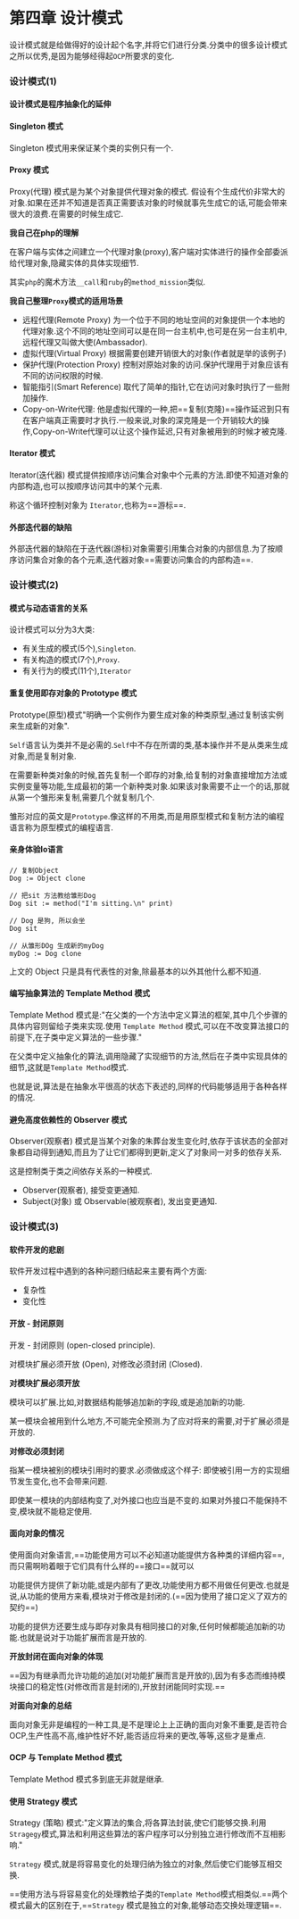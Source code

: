 # 第四章 设计模式

设计模式就是给做得好的设计起个名字,并将它们进行分类.分类中的很多设计模式之所以优秀,是因为能够经得起`OCP`所要求的变化.

### 设计模式(1)

#### 设计模式是程序抽象化的延伸

#### Singleton 模式

Singleton 模式用来保证某个类的实例只有一个.

#### Proxy 模式

Proxy(代理) 模式是为某个对象提供代理对象的模式. 假设有个生成代价非常大的对象.如果在还并不知道是否真正需要该对象的时候就事先生成它的话,可能会带来很大的浪费.在需要的时候生成它.

**我自己在php的理解**

在客户端与实体之间建立一个代理对象(proxy),客户端对实体进行的操作全部委派给代理对象,隐藏实体的具体实现细节.

其实`php`的魔术方法`__call`和`ruby`的`method_mission`类似.

**我自己整理`Proxy`模式的适用场景**

* 远程代理(Remote Proxy) 为一个位于不同的地址空间的对象提供一个本地的代理对象.这个不同的地址空间可以是在同一台主机中,也可是在另一台主机中,远程代理又叫做大使(Ambassador).
* 虚拟代理(Virtual Proxy) 根据需要创建开销很大的对象(作者就是举的该例子)
* 保护代理(Protection Proxy) 控制对原始对象的访问.保护代理用于对象应该有不同的访问权限的时候.
* 智能指引(Smart Reference) 取代了简单的指针,它在访问对象时执行了一些附加操作.
* Copy-on-Write代理: 他是虚拟代理的一种,把==复制(克隆)==操作延迟到只有在客户端真正需要时才执行.一般来说,对象的深克隆是一个开销较大的操作,Copy-on-Write代理可以让这个操作延迟,只有对象被用到的时候才被克隆.

#### Iterator 模式

Iterator(迭代器) 模式提供按顺序访问集合对象中个元素的方法.即使不知道对象的内部构造,也可以按顺序访问其中的某个元素.

称这个循环控制对象为 `Iterator`,也称为==游标==.

#### 外部迭代器的缺陷

外部迭代器的缺陷在于迭代器(游标)对象需要引用集合对象的内部信息.为了按顺序访问集合对象的各个元素,迭代器对象==需要访问集合的内部构造==.

### 设计模式(2)

#### 模式与动态语言的关系

设计模式可以分为3大类:

* 有关生成的模式(5个),`Singleton`.
* 有关构造的模式(7个),`Proxy`.
* 有关行为的模式(11个),`Iterator`

#### 重复使用即存对象的 Prototype 模式

Prototype(原型)模式"明确一个实例作为要生成对象的种类原型,通过复制该实例来生成新的对象".

`Self`语言认为类并不是必需的.`Self`中不存在所谓的类,基本操作并不是从类来生成对象,而是复制对象.

在需要新种类对象的时候,首先复制一个即存的对象,给复制的对象直接增加方法或实例变量等功能,生成最初的第一个新种类对象.如果该对象需要不止一个的话,那就从第一个雏形来复制,需要几个就复制几个.

雏形对应的英文是`Prototype`.像这样的不用类,而是用原型模式和复制方法的编程语言称为原型模式的编程语言.

#### 亲身体验Io语言

```Io
// 复制Object 
Dog := Object clone

// 把sit 方法教给雏形Dog 
Dog sit := method("I'm sitting.\n" print)

// Dog 是狗, 所以会坐
Dog sit

// 从雏形DOg 生成新的myDog
myDog := Dog clone
```

上文的 Object 只是具有代表性的对象,除最基本的以外其他什么都不知道.

#### 编写抽象算法的 Template Method 模式

Template Method 模式是:"在父类的一个方法中定义算法的框架,其中几个步骤的具体内容则留给子类来实现.使用 `Template Method` 模式,可以在不改变算法接口的前提下,在子类中定义算法的一些步骤."


在父类中定义抽象化的算法,调用隐藏了实现细节的方法,然后在子类中实现具体的细节,这就是`Template Method`模式.

也就是说,算法是在抽象水平很高的状态下表述的,同样的代码能够适用于各种各样的情况.

#### 避免高度依赖性的 Observer 模式

Observer(观察者) 模式是当某个对象的朱葬台发生变化时,依存于该状态的全部对象都自动得到通知,而且为了让它们都得到更新,定义了对象间一对多的依存关系.

这是控制类于类之间依存关系的一种模式.

* Observer(观察者), 接受变更通知.
* Subject(对象) 或 Observable(被观察者), 发出变更通知.

### 设计模式(3)

#### 软件开发的悲剧

软件开发过程中遇到的各种问题归结起来主要有两个方面:

* 复杂性
* 变化性

#### 开放 - 封闭原则

开发 - 封闭原则 (open-closed principle).

对模块扩展必须开放 (Open), 对修改必须封闭 (Closed).

**对模块扩展必须开放**

模块可以扩展.比如,对数据结构能够追加新的字段,或是追加新的功能.

某一模块会被用到什么地方,不可能完全预测.为了应对将来的需要,对于扩展必须是开放的.

**对修改必须封闭**

指某一模块被别的模块引用时的要求.必须做成这个样子: 即使被引用一方的实现细节发生变化,也不会带来问题.

即使某一模块的内部结构变了,对外接口也应当是不变的.如果对外接口不能保持不变,模块就不能稳定使用.

#### 面向对象的情况

使用面向对象语言,==功能使用方可以不必知道功能提供方各种类的详细内容==,而只需啊哟着眼于它们具有什么样的==接口==就可以

功能提供方提供了新功能,或是内部有了更改,功能使用方都不用做任何更改.也就是说,从功能的使用方来看,模块对于修改是封闭的.(==因为使用了接口定义了双方的契约==)

功能的提供方还要生成与即存对象具有相同接口的对象,任何时候都能追加新的功能.也就是说对于功能扩展而言是开放的.

**开放封闭在面向对象的体现**

==因为有继承而允许功能的追加(对功能扩展而言是开放的),因为有多态而维持模块接口的稳定性(对修改而言是封闭的),开放封闭能同时实现.==

**对面向对象的总结**

面向对象无非是编程的一种工具,是不是理论上上正确的面向对象不重要,是否符合OCP,生产性高不高,维护性好不好,能否适应将来的更改,等等,这些才是重点.

#### OCP 与 Template Method 模式

Template Method 模式多到底无非就是继承.

#### 使用 Strategy 模式

Strategy (策略) 模式:"定义算法的集合,将各算法封装,使它们能够交换.利用`Stragegy`模式,算法和利用这些算法的客户程序可以分别独立进行修改而不互相影响."

`Strategy` 模式,就是将容易变化的处理归纳为独立的对象,然后使它们能够互相交换.

==使用方法与将容易变化的处理教给子类的`Template Method`模式相类似.==两个模式最大的区别在于,==`Strategy` 模式是独立的对象,能够动态交换处理逻辑==.


